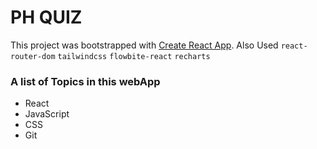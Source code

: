 # PH QUIZ

This project was bootstrapped with [Create React App](https://github.com/facebook/create-react-app).
Also Used `react-router-dom` `tailwindcss` `flowbite-react` `recharts`

### A list of Topics in this webApp

* React
* JavaScript
* CSS
* Git